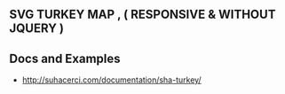 ## SVG TURKEY MAP , ( RESPONSIVE & WITHOUT JQUERY )

## Docs and Examples
- <http://suhacerci.com/documentation/sha-turkey/>

